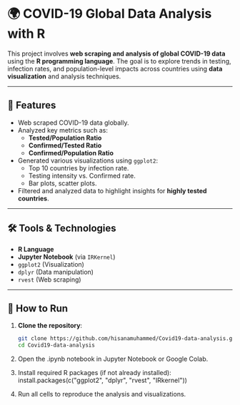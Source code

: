 # 🌍 COVID-19 Global Data Analysis with R

This project involves **web scraping and analysis of global COVID-19 data** using the **R programming language**. The goal is to explore trends in testing, infection rates, and population-level impacts across countries using **data visualization** and analysis techniques.

---

## 📌 Features

- Web scraped COVID-19 data globally.
- Analyzed key metrics such as:
  - **Tested/Population Ratio**
  - **Confirmed/Tested Ratio**
  - **Confirmed/Population Ratio**
- Generated various visualizations using `ggplot2`:
  - Top 10 countries by infection rate.
  - Testing intensity vs. Confirmed rate.
  - Bar plots, scatter plots.
- Filtered and analyzed data to highlight insights for **highly tested countries**.

---

## 🛠️ Tools & Technologies

- **R Language**
- **Jupyter Notebook** (via `IRKernel`)
- `ggplot2` (Visualization)
- `dplyr` (Data manipulation)
- `rvest` (Web scraping)

---

## 🚀 How to Run

1. **Clone the repository**:
   ```bash
   git clone https://github.com/hisanamuhammed/Covid19-data-analysis.git
   cd Covid19-data-analysis
2. Open the .ipynb notebook in Jupyter Notebook or Google Colab.

3. Install required R packages (if not already installed):
   install.packages(c("ggplot2", "dplyr", "rvest", "IRkernel"))
4. Run all cells to reproduce the analysis and visualizations.
   
